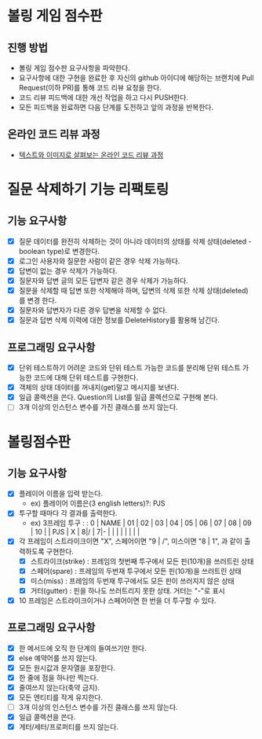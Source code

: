 # 볼링 게임 점수판
## 진행 방법
* 볼링 게임 점수판 요구사항을 파악한다.
* 요구사항에 대한 구현을 완료한 후 자신의 github 아이디에 해당하는 브랜치에 Pull Request(이하 PR)를 통해 코드 리뷰 요청을 한다.
* 코드 리뷰 피드백에 대한 개선 작업을 하고 다시 PUSH한다.
* 모든 피드백을 완료하면 다음 단계를 도전하고 앞의 과정을 반복한다.

## 온라인 코드 리뷰 과정
* [텍스트와 이미지로 살펴보는 온라인 코드 리뷰 과정](https://github.com/next-step/nextstep-docs/tree/master/codereview)

# 질문 삭제하기 기능 리팩토링
## 기능 요구사항
* [x] 질문 데이터를 완전히 삭제하는 것이 아니라 데이터의 상태를 삭제 상태(deleted - boolean type)로 변경한다.
* [x] 로그인 사용자와 질문한 사람이 같은 경우 삭제 가능하다.
* [x] 답변이 없는 경우 삭제가 가능하다. 
* [x] 질문자와 답변 글의 모든 답변자 같은 경우 삭제가 가능하다.
* [x] 질문을 삭제할 때 답변 또한 삭제해야 하며, 답변의 삭제 또한 삭제 상태(deleted)를 변경 한다.
* [x] 질문자와 답변자가 다른 경우 답변을 삭제할 수 없다.
* [x] 질문과 답변 삭제 이력에 대한 정보를 DeleteHistory를 활용해 남긴다.
## 프로그래밍 요구사항
* [x] 단위 테스트하기 어려운 코드와 단위 테스트 가능한 코드를 분리해 단위 테스트 가능한 코드에 대해 단위 테스트를 구현한다.
* [x] 객체의 상태 데이터를 꺼내지(get)말고 메시지를 보낸다.
* [x] 일급 콜렉션을 쓴다. Question의 List를 일급 콜렉션으로 구현해 본다.
* [ ] 3개 이상의 인스턴스 변수를 가진 클래스를 쓰지 않는다.

# 볼링점수판
## 기능 요구사항
* [x] 플레이어 이름을 입력 받는다. 
  * ex) 플레이어 이름은(3 english letters)?: PJS
* [x] 투구할 때마다 각 결과를 출력한다. 
  * ex) 3프레임 투구 :  : 0
    | NAME |  01  |  02  |  03  |  04  |  05  |  06  |  07  |  08  |  09  |  10  |
    |  PJS |  X   |  8|/ |  7|- |      |      |      |      |      |      |      |
* [x] 각 프레임이 스트라이크이면 "X", 스페어이면 "9 | /", 미스이면 "8 | 1", 과 같이 출력하도록 구현한다.
  * [x] 스트라이크(strike) : 프레임의 첫번째 투구에서 모든 핀(10개)을 쓰러트린 상태
  * [x] 스페어(spare) : 프레임의 두번재 투구에서 모든 핀(10개)을 쓰러트린 상태
  * [x] 미스(miss) : 프레임의 두번재 투구에서도 모든 핀이 쓰러지지 않은 상태
  * [x] 거터(gutter) : 핀을 하나도 쓰러트리지 못한 상태. 거터는 "-"로 표시
* [x] 10 프레임은 스트라이크이거나 스페어이면 한 번을 더 투구할 수 있다.
## 프로그래밍 요구사항
* [x] 한 메서드에 오직 한 단계의 들여쓰기만 한다.
* [x] else 예약어를 쓰지 않는다.
* [x] 모든 원시값과 문자열을 포장한다.
* [x] 한 줄에 점을 하나만 찍는다.
* [x] 줄여쓰지 않는다(축약 금지).
* [x] 모든 엔티티를 작게 유지한다.
* [ ] 3개 이상의 인스턴스 변수를 가진 클래스를 쓰지 않는다.
* [x] 일급 콜렉션을 쓴다.
* [x] 게터/세터/프로퍼티를 쓰지 않는다. 